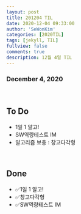 ```yaml
---
layout: post
title: 201204 TIL
date: 2020-12-04 09:33:00
author: 'SeWonKim'
categories: [2020TIL]
tags: [jekyll, TIL]
fullview: false
comments: true
description: 12월 4일 TIL
---
```


### December 4, 2020

&nbsp;

## To Do

- 1일 1 알고!
- SW역량테스트 IM 
- 알고리즘 보충 : 창고다각형

&nbsp;
&nbsp;

## Done

- ✅1일 1 알고!
- ✅창고다각형
- ✅SW역량테스트 IM 

&nbsp;
&nbsp;


